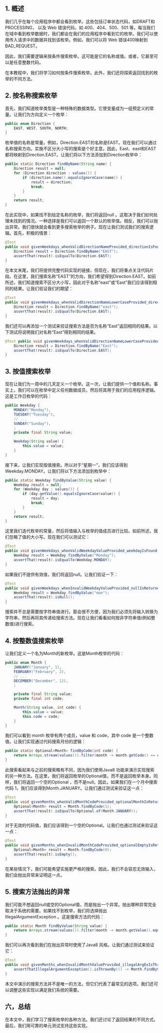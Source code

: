 ## 1. 概述

我们几乎在每个应用程序中都会看到枚举。这些包括订单状态代码，如DRAFT和PROCESSING， 以及 Web 错误代码，如 400、404、500、501 等。每当我们在域中看到枚举数据时，我们都会在我们的应用程序中看到它的枚举。我们可以使用传入请求中的数据并找到该枚举。例如，我们可以将 Web 错误400映射到BAD_REQUEST。

因此，我们需要逻辑来按条件搜索枚举。这可能是它的名称或值。或者，它甚至可以是任意整数代码。

在本教程中，我们将学习如何按条件搜索枚举。此外，我们还将探索返回找到的枚举的不同方法。

## 2. 按名称搜索枚举

首先，我们知道枚举类型是一种特殊的数据类型。它使变量成为一组预定义的常量。让我们为方向定义一个枚举：

```java
public enum Direction {
    EAST, WEST, SOUTH, NORTH;
}
```

枚举值的名称是常量。例如，Direction.EAST的名称是EAST。现在我们可以通过名称搜索方向。实施不区分大小写的搜索是个好主意。因此，East、east和EAST都将映射到Direction.EAST。让我们将以下方法添加到Direction枚举中：

```java
public static Direction findByName(String name) {
    Direction result = null;
    for (Direction direction : values()) {
        if (direction.name().equalsIgnoreCase(name)) {
            result = direction;
            break;
        }
    }
    return result;
}
```

在此实现中，如果找不到给定名称的枚举，我们将返回null 。这取决于我们如何处理未找到的情况。一种选择是我们可以返回一个默认的枚举值。相反，我们可以抛出异常。我们很快就会看到更多搜索枚举的例子。现在让我们测试我们的搜索逻辑。首先，积极的情景：

```java
@Test
public void givenWeekdays_whenValidDirectionNameProvided_directionIsFound() {
    Direction result = Direction.findByName("EAST");
    assertThat(result).isEqualTo(Direction.EAST);
}
```

在本文末尾，我们将提供完整代码实现的链接，但现在，我们将重点关注代码片段。在这里，我们搜索名称“EAST”的方向，我们希望得到Direction.EAST。如前所述，我们知道搜索不区分大小写，因此对于名称“east”或“East”我们应该得到相同的结果。让我们验证我们的期望：

```java
@Test
public void givenWeekdays_whenValidDirectionNameLowerCaseProvided_directionIsFound() {
    Direction result = Direction.findByName("east");
    assertThat(result).isEqualTo(Direction.EAST);
}

```

我们还可以再添加一个测试来验证搜索方法是否为名称“East”返回相同的结果。以下测试将说明我们对名称“East”得到相同的结果。

```java
@Test public void givenWeekdays_whenValidDirectionNameLowerCaseProvided_directionIsFound() { 
    Direction result = Direction.findByName("East"); 
    assertThat(result).isEqualTo(Direction.EAST); 
}
```

## 3. 按值搜索枚举

现在让我们为一周中的几天定义一个枚举。这一次，让我们提供一个值和名称。事实上，我们可以在枚举中定义任何数据成员，然后将其用于我们的应用程序逻辑。这是工作日枚举的代码：

```java
public Weekday {
    MONDAY("Monday"),
    TUESDAY("Tuesday"),
    // ...
    SUNDAY("Sunday"),
    ;
    private final String value;

    Weekday(String value) {
        this.value = value;
    }
}
```

接下来，让我们实现按值搜索。所以对于“星期一”，我们应该得到Weekday.MONDAY。让我们将以下方法添加到枚举中：

```java
public static Weekday findByValue(String value) {
    Weekday result = null;
    for (Weekday day : values()) {
        if (day.getValue().equalsIgnoreCase(value)) {
            result = day;
            break;
        }
    }
    return result;
}
```

这里我们迭代枚举的常量，然后将值输入与枚举的值成员进行比较。如前所述，我们忽略了值的大小写。现在我们可以测试它：

```java
@Test
public void givenWeekdays_whenValidWeekdayValueProvided_weekdayIsFound() {
    Weekday result = Weekday.findByValue("Monday");
    assertThat(result).isEqualTo(Weekday.MONDAY);
}

```

如果我们不提供有效值，我们将返回null。让我们验证一下：

```java
@Test
public void givenWeekdays_whenInvalidWeekdayValueProvided_nullIsReturned() {
    Weekday result = Weekday.findByValue("mon");
    assertThat(result).isNull();
}

```

搜索并不总是需要按字符串值进行。那会很不方便，因为我们必须先将输入转换为字符串，然后再将其传递给搜索方法。现在让我们看看如何按非字符串值(例如整数值)进行搜索。

## 4. 按整数值搜索枚举

让我们定义一个名为Month的新枚举。这是Month枚举的代码：

```java
public enum Month {
    JANUARY("January", 1),
    FEBRUARY("February", 2),
    // ...
    DECEMBER("December", 12),
    ;

    private final String value;
    private final int code;

    Month(String value, int code) {
        this.value = value;
        this.code = code;
    }
}
```

我们可以看到 month 枚举有两个成员，value 和 code，其中 code 是一个整数值。让我们实现通过代码搜索月份的逻辑：

```java
public static Optional<Month> findByCode(int code) {
    return Arrays.stream(values()).filter(month -> month.getCode() == code).findFirst();
}

```

此搜索看起来与之前的搜索略有不同，因为我们使用Java8 功能来演示实现搜索的另一种方法。在这里，我们将返回枚举的Optional值，而不是返回枚举本身。同样，我们将返回一个空的Optional ，而不是null。因此，如果我们在一个月中搜索代码 1，我们应该得到Month.JANUARY。让我们通过测试来验证这一点：

```java
@Test
public void givenMonths_whenValidMonthCodeProvided_optionalMonthIsReturned() {
    Optional<Month> result = Month.findByCode(1);
    assertThat(result).isEqualTo(Optional.of(Month.JANUARY));
}

```

对于无效的代码值，我们应该得到一个空的Optional。让我们也通过测试来验证这一点：

```java
@Test
public void givenMonths_whenInvalidMonthCodeProvided_optionalEmptyIsReturned() {
    Optional<Month> result = Month.findByCode(0);
    assertThat(result).isEmpty();
}

```

在某些情况下，我们可能希望实施更严格的搜索。因此，我们不会容忍无效输入，我们会抛出异常来证明这一点。

## 5. 搜索方法抛出的异常

我们可能不想返回null或空的Optional值，而是抛出一个异常。抛出哪种异常完全取决于系统的需要。如果找不到枚举，我们将选择抛出IllegalArgumentException 。这是搜索方法的代码：

```java
public static Month findByValue(String value) {
    return Arrays.stream(values()).filter(month -> month.getValue().equalsIgnoreCase(value)).findFirst().orElseThrow(IllegalArgumentException::new);
}
```

我们可以再次看到我们在抛出异常时使用了Java8 风格。让我们通过测试来验证它：

```java
@Test
public void givenMonths_whenInvalidMonthValueProvided_illegalArgExIsThrown() {
    assertThatIllegalArgumentException().isThrownBy(() -> Month.findByValue("Jan"));
}

```

本文中演示的搜索方法并不是唯一的方法，但它们代表了最常见的选项。我们还可以调整这些实现以满足我们系统的需要。

## 六，总结

在本文中，我们学习了搜索枚举的各种方法。我们还讨论了返回结果的不同方式。最后，我们用可靠的单元测试支持这些实现。